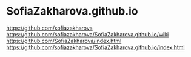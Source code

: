 # SofiaZakharova.github.io
https://github.com/sofiazakharova <br>
https://github.com/sofiazakharova/SofiaZakharova.github.io/wiki<br>
https://github.com/SofiaZakharova/index.html
https://github.com/sofiazakharova/SofiaZakharova.github.io/index.html
